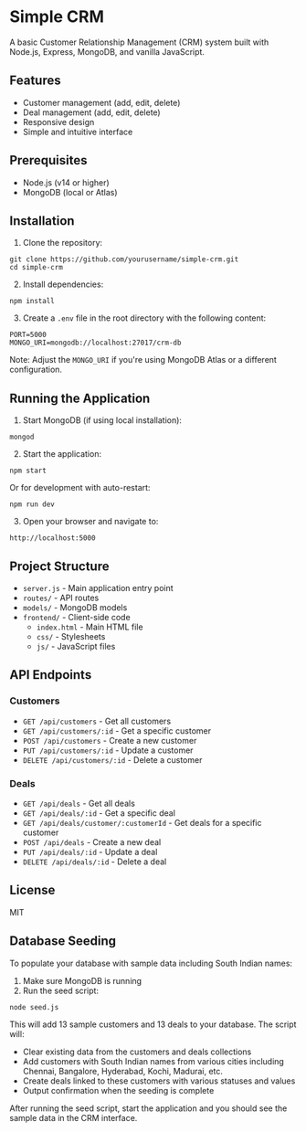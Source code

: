 # Simple CRM

A basic Customer Relationship Management (CRM) system built with Node.js, Express, MongoDB, and vanilla JavaScript.

## Features

- Customer management (add, edit, delete)
- Deal management (add, edit, delete)
- Responsive design
- Simple and intuitive interface

## Prerequisites

- Node.js (v14 or higher)
- MongoDB (local or Atlas)

## Installation

1. Clone the repository:
```
git clone https://github.com/yourusername/simple-crm.git
cd simple-crm
```

2. Install dependencies:
```
npm install
```

3. Create a `.env` file in the root directory with the following content:
```
PORT=5000
MONGO_URI=mongodb://localhost:27017/crm-db
```

Note: Adjust the `MONGO_URI` if you're using MongoDB Atlas or a different configuration.

## Running the Application

1. Start MongoDB (if using local installation):
```
mongod
```

2. Start the application:
```
npm start
```

Or for development with auto-restart:
```
npm run dev
```

3. Open your browser and navigate to:
```
http://localhost:5000
```

## Project Structure

- `server.js` - Main application entry point
- `routes/` - API routes
- `models/` - MongoDB models
- `frontend/` - Client-side code
  - `index.html` - Main HTML file
  - `css/` - Stylesheets
  - `js/` - JavaScript files

## API Endpoints

### Customers

- `GET /api/customers` - Get all customers
- `GET /api/customers/:id` - Get a specific customer
- `POST /api/customers` - Create a new customer
- `PUT /api/customers/:id` - Update a customer
- `DELETE /api/customers/:id` - Delete a customer

### Deals

- `GET /api/deals` - Get all deals
- `GET /api/deals/:id` - Get a specific deal
- `GET /api/deals/customer/:customerId` - Get deals for a specific customer
- `POST /api/deals` - Create a new deal
- `PUT /api/deals/:id` - Update a deal
- `DELETE /api/deals/:id` - Delete a deal

## License

MIT 

## Database Seeding

To populate your database with sample data including South Indian names:

1. Make sure MongoDB is running
2. Run the seed script:

```bash
node seed.js
```

This will add 13 sample customers and 13 deals to your database. The script will:
- Clear existing data from the customers and deals collections
- Add customers with South Indian names from various cities including Chennai, Bangalore, Hyderabad, Kochi, Madurai, etc.
- Create deals linked to these customers with various statuses and values
- Output confirmation when the seeding is complete

After running the seed script, start the application and you should see the sample data in the CRM interface. 